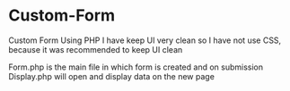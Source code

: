 # Custom-Form
Custom Form Using PHP
I have keep UI very clean so I have not use CSS, because it was recommended to keep UI clean

Form.php is the main file in which form is created and on submission Display.php will open and display data on the new page
